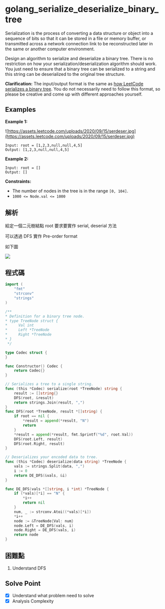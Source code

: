 # golang_serialize_deserialize_binary_tree

Serialization is the process of converting a data structure or object into a sequence of bits so that it can be stored in a file or memory buffer, or transmitted across a network connection link to be reconstructed later in the same or another computer environment.

Design an algorithm to serialize and deserialize a binary tree. There is no restriction on how your serialization/deserialization algorithm should work. You just need to ensure that a binary tree can be serialized to a string and this string can be deserialized to the original tree structure.

**Clarification:** The input/output format is the same as [how LeetCode serializes a binary tree](https://leetcode.com/faq/#binary-tree). You do not necessarily need to follow this format, so please be creative and come up with different approaches yourself.

## Examples

**Example 1:**

![https://assets.leetcode.com/uploads/2020/09/15/serdeser.jpg](https://assets.leetcode.com/uploads/2020/09/15/serdeser.jpg)

```
Input: root = [1,2,3,null,null,4,5]
Output: [1,2,3,null,null,4,5]

```

**Example 2:**

```
Input: root = []
Output: []

```

**Constraints:**

- The number of nodes in the tree is in the range `[0, 104]`.
- `1000 <= Node.val <= 1000`

## 解析

給定一個二元樹結點 root 要求要實作 serial, deserial 方法

可以透過 DFS 實作 Pre-order format

如下圖

![](https://i.imgur.com/rMQXbOx.png)

## 程式碼
```go
import (
	"fmt"
	"strconv"
	"strings"
)

/**
* Definition for a binary tree node.
* type TreeNode struct {
*     Val int
*     Left *TreeNode
*     Right *TreeNode
* }
 */

type Codec struct {
}

func Constructor() Codec {
	return Codec{}
}

// Serializes a tree to a single string.
func (this *Codec) serialize(root *TreeNode) string {
	result := []string{}
	DFS(root, &result)
	return strings.Join(result, ",")
}
func DFS(root *TreeNode, result *[]string) {
	if root == nil {
		*result = append(*result, "N")
		return
	}
	*result = append(*result, fmt.Sprintf("%d", root.Val))
	DFS(root.Left, result)
	DFS(root.Right, result)
}

// Deserializes your encoded data to tree.
func (this *Codec) deserialize(data string) *TreeNode {
	vals := strings.Split(data, ",")
	i := 0
	return DE_DFS(&vals, &i)
}

func DE_DFS(vals *[]string, i *int) *TreeNode {
	if (*vals)[*i] == "N" {
		*i++
		return nil
	}
	num, _ := strconv.Atoi((*vals)[*i])
	*i++
	node := &TreeNode{Val: num}
	node.Left = DE_DFS(vals, i)
	node.Right = DE_DFS(vals, i)
	return node
}

```
## 困難點

1. Understand DFS

## Solve Point

- [x]  Understand what problem need to solve
- [x]  Analysis Complexity